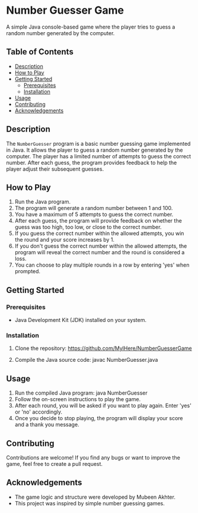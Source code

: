 # Number Guesser Game
A simple Java console-based game where the player tries to guess a random number generated by the computer.
## Table of Contents
- [Description](#description)
- [How to Play](#how-to-play)
- [Getting Started](#getting-started)
  - [Prerequisites](#prerequisites)
  - [Installation](#installation)
- [Usage](#usage)
- [Contributing](#contributing)
- [Acknowledgements](#acknowledgements)
## Description
The `NumberGuesser` program is a basic number guessing game implemented in Java. It allows the player to guess a random number generated by the computer. The player has a limited number of attempts to guess the correct number. After each guess, the program provides feedback to help the player adjust their subsequent guesses.
## How to Play
1. Run the Java program.
2. The program will generate a random number between 1 and 100.
3. You have a maximum of 5 attempts to guess the correct number.
4. After each guess, the program will provide feedback on whether the guess was too high, too low, or close to the correct number.
5. If you guess the correct number within the allowed attempts, you win the round and your score increases by 1.
6. If you don't guess the correct number within the allowed attempts, the program will reveal the correct number and the round is considered a loss.
7. You can choose to play multiple rounds in a row by entering 'yes' when prompted.
## Getting Started
### Prerequisites
- Java Development Kit (JDK) installed on your system.
### Installation
1. Clone the repository:
 https://github.com/MylHere/NumberGuesserGame

2. Compile the Java source code:
javac NumberGuesser.java

## Usage

1. Run the compiled Java program:
java NumberGuesser
2. Follow the on-screen instructions to play the game.
3. After each round, you will be asked if you want to play again. Enter 'yes' or 'no' accordingly.
4. Once you decide to stop playing, the program will display your score and a thank you message.

## Contributing
Contributions are welcome! If you find any bugs or want to improve the game, feel free to create a pull request.


## Acknowledgements

- The game logic and structure were developed by Mubeen Akhter.
- This project was inspired by simple number guessing games.
